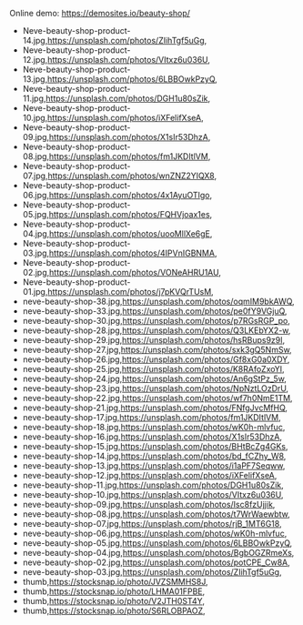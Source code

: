 Online demo: https://demosites.io/beauty-shop/



- Neve-beauty-shop-product-14.jpg,https://unsplash.com/photos/ZIihTgf5uGg,
- Neve-beauty-shop-product-12.jpg,https://unsplash.com/photos/VItxz6u036U,
- Neve-beauty-shop-product-13.jpg,https://unsplash.com/photos/6LBBOwkPzyQ,
- Neve-beauty-shop-product-11.jpg,https://unsplash.com/photos/DGH1u80sZik,
- Neve-beauty-shop-product-10.jpg,https://unsplash.com/photos/iXFelifXseA,
- Neve-beauty-shop-product-09.jpg,https://unsplash.com/photos/X1sIr53DhzA,
- Neve-beauty-shop-product-08.jpg,https://unsplash.com/photos/fm1JKDItlVM,
- Neve-beauty-shop-product-07.jpg,https://unsplash.com/photos/wnZNZ2YIQX8,
- Neve-beauty-shop-product-06.jpg,https://unsplash.com/photos/4x1AyuOTIgo,
- Neve-beauty-shop-product-05.jpg,https://unsplash.com/photos/FQHVjoax1es,
- Neve-beauty-shop-product-04.jpg,https://unsplash.com/photos/uooMllXe6gE,
- Neve-beauty-shop-product-03.jpg,https://unsplash.com/photos/4IPVnIGBNMA,
- Neve-beauty-shop-product-02.jpg,https://unsplash.com/photos/VONeAHRU1AU,
- Neve-beauty-shop-product-01.jpg,https://unsplash.com/photos/j7pKVQrTUsM,
- neve-beauty-shop-38.jpg,https://unsplash.com/photos/oqmIM9bkAWQ,
- neve-beauty-shop-33.jpg,https://unsplash.com/photos/pe0fY9VGjuQ,
- neve-beauty-shop-30.jpg,https://unsplash.com/photos/p7RGsRGP_po,
- neve-beauty-shop-28.jpg,https://unsplash.com/photos/Q3LKEbYX2-w,
- neve-beauty-shop-29.jpg,https://unsplash.com/photos/hsRBups9z9I,
- neve-beauty-shop-27.jpg,https://unsplash.com/photos/sxk3gQ5NmSw,
- neve-beauty-shop-26.jpg,https://unsplash.com/photos/Gf8xG0a0XDY,
- neve-beauty-shop-25.jpg,https://unsplash.com/photos/K8RAfoZxoYI,
- neve-beauty-shop-24.jpg,https://unsplash.com/photos/An6gStPz_5w,
- neve-beauty-shop-23.jpg,https://unsplash.com/photos/NpNztLOzDrU,
- neve-beauty-shop-22.jpg,https://unsplash.com/photos/wf7h0NmE1TM,
- neve-beauty-shop-21.jpg,https://unsplash.com/photos/FNfgJvcMfHQ,
- neve-beauty-shop-17.jpg,https://unsplash.com/photos/fm1JKDItlVM,
- neve-beauty-shop-18.jpg,https://unsplash.com/photos/wK0h-mlvfuc,
- neve-beauty-shop-16.jpg,https://unsplash.com/photos/X1sIr53DhzA,
- neve-beauty-shop-15.jpg,https://unsplash.com/photos/BHtBcZg4GKs,
- neve-beauty-shop-14.jpg,https://unsplash.com/photos/bd_fCZhy_W8,
- neve-beauty-shop-13.jpg,https://unsplash.com/photos/i1aPF7Seqww,
- neve-beauty-shop-12.jpg,https://unsplash.com/photos/iXFelifXseA,
- neve-beauty-shop-11.jpg,https://unsplash.com/photos/DGH1u80sZik,
- neve-beauty-shop-10.jpg,https://unsplash.com/photos/VItxz6u036U,
- neve-beauty-shop-09.jpg,https://unsplash.com/photos/Isc8fzUjjik,
- neve-beauty-shop-08.jpg,https://unsplash.com/photos/t7WrWaewbtw,
- neve-beauty-shop-07.jpg,https://unsplash.com/photos/rjB_1MT6G18,
- neve-beauty-shop-06.jpg,https://unsplash.com/photos/wK0h-mlvfuc,
- neve-beauty-shop-05.jpg,https://unsplash.com/photos/6LBBOwkPzyQ,
- neve-beauty-shop-04.jpg,https://unsplash.com/photos/BgbOGZRmeXs,
- neve-beauty-shop-02.jpg,https://unsplash.com/photos/potCPE_Cw8A,
- neve-beauty-shop-03.jpg,https://unsplash.com/photos/ZIihTgf5uGg,
- thumb,https://stocksnap.io/photo/JVZSMMHS8J,
- thumb,https://stocksnap.io/photo/LHMA01FPBE,
- thumb,https://stocksnap.io/photo/V2JTH0ST4Y,
- thumb,https://stocksnap.io/photo/S6RLOBPAOZ,
